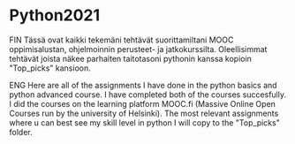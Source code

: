 # Python2021

FIN
Tässä ovat kaikki tekemäni tehtävät suorittamiltani MOOC oppimisalustan, ohjelmoinnin perusteet- ja jatkokurssilta. Oleellisimmat tehtävät joista näkee parhaiten taitotasoni pythonin kanssa kopioin "Top_picks" kansioon.

ENG
Here are all of the assignments I have done in the python basics and python advanced course. I have completed both of the courses succesfully. I did the courses on the learning platform MOOC.fi (Massive Online Open Courses run by the university of Helsinki). The most relevant assignments where u can best see my skill level in python I will copy to the
"Top_picks" folder.

